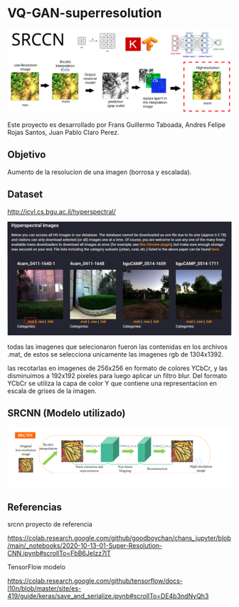 # VQ-GAN-superresolution
<img src="banner.svg" >

Este proyecto es desarrollado por Frans Guillermo Taboada, Andres Felipe Rojas Santos, Juan Pablo Claro Perez.

## Objetivo
Aumento de la resolucion de una imagen (borrosa y escalada).

## Dataset
http://icvl.cs.bgu.ac.il/hyperspectral/

![](/dataset-mat.jpg)

todas las imagenes que selecionaron fueron las contenidas en los archivos .mat, de estos se selecciona unicamente las imagenes rgb de 1304x1392.

las recotarlas en imagenes de 256x256 en formato de colores YCbCr, y las disminuimos a 192x192 pixeles para luego aplicar un filtro blur.
Del formato YCbCr se utiliza la capa de color Y que contiene una representacion en escala de grises de la imagen.

## SRCNN (Modelo utilizado)
<img src="modelo.png">

## Referencias
srcnn proyecto de referencia

https://colab.research.google.com/github/goodboychan/chans_jupyter/blob/main/_notebooks/2020-10-13-01-Super-Resolution-CNN.ipynb#scrollTo=FbB6JeIzz7lT

TensorFlow modelo

https://colab.research.google.com/github/tensorflow/docs-l10n/blob/master/site/es-419/guide/keras/save_and_serialize.ipynb#scrollTo=DE4b3ndNyQh3
